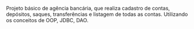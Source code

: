 Projeto básico de agência bancária, que realiza cadastro de contas, depósitos, saques, transferências e listagem de todas as contas. Utilizando os conceitos de OOP, JDBC, DAO.
